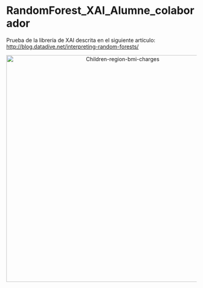 # RandomForest_XAI_Alumne_colaborador
Prueba de la librería de XAI descrita en el siguiente artículo: http://blog.datadive.net/interpreting-random-forests/

<div>
    <a href="https://plotly.com/~FranArenas/6/?share_key=C6aiV3wh3EkXGmqhcoByKm" target="_blank" title="Children-region-bmi-charges" style="display: block; text-align: center;"><img src="https://plotly.com/~FranArenas/6.png?share_key=C6aiV3wh3EkXGmqhcoByKm" alt="Children-region-bmi-charges" style="max-width: 100%;width: 600px;"  width="600" onerror="this.onerror=null;this.src='https://plotly.com/404.png';" /></a>
</div>



